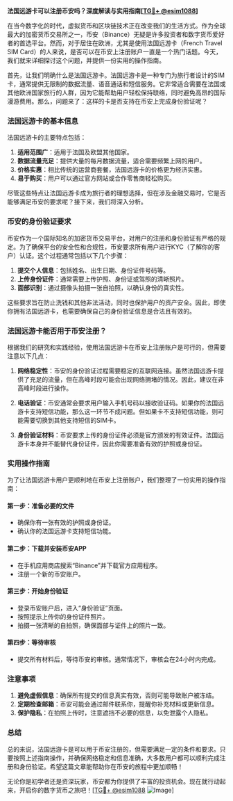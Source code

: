 **法国远游卡可以注册币安吗？深度解读与实用指南[[TG💪+ @esim1088](https://t.me/s/esim1088)]**

在当今数字化的时代，虚拟货币和区块链技术正在改变我们的生活方式。作为全球最大的加密货币交易所之一，币安（Binance）无疑是许多投资者和数字货币爱好者的首选平台。然而，对于居住在欧洲，尤其是使用法国远游卡（French Travel SIM Card）的人来说，是否可以在币安上注册账户一直是一个热门话题。今天，我们就来详细探讨这个问题，并提供一份实用的操作指南。

首先，让我们明确什么是法国远游卡。法国远游卡是一种专门为旅行者设计的SIM卡，通常提供无限制的数据流量、语音通话和短信服务。它非常适合需要在法国或其他欧洲国家旅行的人群，因为它能帮助用户轻松保持联络，同时避免高昂的国际漫游费用。那么，问题来了：这样的卡是否支持在币安上完成身份验证呢？

### 法国远游卡的基本信息

法国远游卡的主要特点包括：

1. **适用范围广**：适用于法国及欧盟其他国家。
2. **数据流量充足**：提供大量的每月数据流量，适合需要频繁上网的用户。
3. **价格实惠**：相比传统的运营商套餐，法国远游卡的价格更为经济实惠。
4. **易于购买**：用户可以通过官方网站或合作零售商轻松购买。

尽管这些特点让法国远游卡成为旅行者的理想选择，但在涉及金融交易时，它是否能够满足币安的要求呢？接下来，我们将深入分析。

### 币安的身份验证要求

币安作为一个国际知名的加密货币交易平台，对用户的注册和身份验证有严格的规定。为了确保平台的安全性和合规性，币安要求所有用户进行KYC（了解你的客户）认证。这个过程通常包括以下几个步骤：

1. **提交个人信息**：包括姓名、出生日期、身份证件号码等。
2. **上传身份证件**：通常需要上传护照、身份证或驾照的清晰照片。
3. **面部识别**：通过摄像头拍摄一张自拍照，以确认身份的真实性。

这些要求旨在防止洗钱和其他非法活动，同时也保护用户的资产安全。因此，即使你拥有法国远游卡，也需要确保自己的身份验证信息是合法且有效的。

### 法国远游卡能否用于币安注册？

根据我们的研究和实践经验，使用法国远游卡在币安上注册账户是可行的，但需要注意以下几点：

1. **网络稳定性**：币安的身份验证过程需要稳定的互联网连接。虽然法国远游卡提供了充足的流量，但在高峰时段可能会出现网络拥堵的情况。因此，建议在非高峰时段进行操作。
   
2. **电话验证**：币安通常会要求用户输入手机号码以接收验证码。如果你的法国远游卡支持短信功能，那么这一环节不成问题。但如果卡不支持短信功能，则可能需要切换到其他支持短信的SIM卡。

3. **身份验证材料**：币安要求上传的身份证件必须是官方颁发的有效证件。法国远游卡本身并不能替代身份证件，因此你需要准备有效的护照或身份证。

### 实用操作指南

为了让法国远游卡用户更顺利地在币安上注册账户，我们整理了一份实用的操作指南：

#### 第一步：准备必要的文件
- 确保你有一张有效的护照或身份证。
- 确认你的法国远游卡支持短信功能。

#### 第二步：下载并安装币安APP
- 在手机应用商店搜索“Binance”并下载官方应用程序。
- 注册一个新的币安账户。

#### 第三步：开始身份验证
- 登录币安账户后，进入“身份验证”页面。
- 按照提示上传你的身份证件照片。
- 拍摄一张清晰的自拍照，确保面部与证件上的照片一致。

#### 第四步：等待审核
- 提交所有材料后，等待币安的审核。通常情况下，审核会在24小时内完成。

### 注意事项

1. **避免虚假信息**：确保所有提交的信息真实有效，否则可能导致账户被冻结。
2. **定期检查邮箱**：币安可能会通过邮件联系你，提醒你补充材料或更新信息。
3. **保护隐私**：在拍照上传时，注意遮挡不必要的信息，以免泄露个人隐私。

### 总结

总的来说，法国远游卡是可以用于币安注册的，但需要满足一定的条件和要求。只要按照上述指南操作，并确保网络稳定和信息准确，大多数用户都可以顺利完成注册和身份验证。希望这篇文章能帮助你在币安的旅程中更加顺畅！

无论你是初学者还是资深玩家，币安都为你提供了丰富的投资机会。现在就行动起来，开启你的数字货币之旅吧！[[TG💪+ @esim1088](https://t.me/s/esim1088) ![Image](https://i.postimg.cc/4NQfJmqS/Snipaste-2025-05-13-00-14-12.png)]